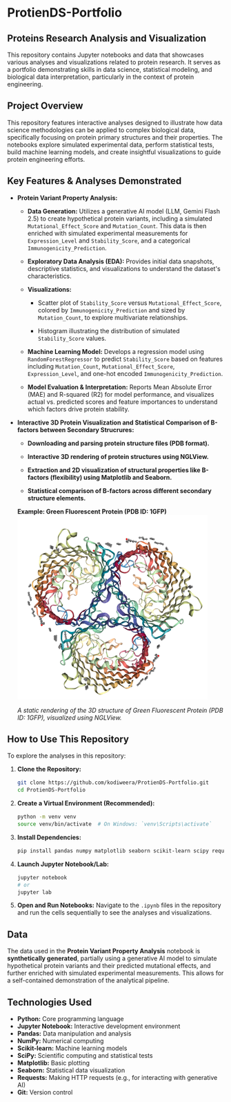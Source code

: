 # ProtienDS-Portfolio

## Proteins Research Analysis and Visualization
This repository contains Jupyter notebooks and data that showcases various analyses and visualizations related to protein research. It serves as a portfolio demonstrating skills in data science, statistical modeling, and biological data interpretation, particularly in the context of protein engineering.

## Project Overview
This repository features interactive analyses designed to illustrate how data science methodologies can be applied to complex biological data, specifically focusing on protein primary structures and their properties. The notebooks explore simulated experimental data, perform statistical tests, build machine learning models, and create insightful visualizations to guide protein engineering efforts.

## Key Features & Analyses Demonstrated

* **Protein Variant Property Analysis:**

    * **Data Generation:** Utilizes a generative AI model (LLM, Gemini Flash 2.5) to create hypothetical protein variants, including a simulated `Mutational_Effect_Score` and `Mutation_Count`. This data is then enriched with simulated experimental measurements for `Expression_Level` and `Stability_Score`, and a categorical `Immunogenicity_Prediction`.

    * **Exploratory Data Analysis (EDA):** Provides initial data snapshots, descriptive statistics, and visualizations to understand the dataset's characteristics.

    * **Visualizations:**

        * Scatter plot of `Stability_Score` versus `Mutational_Effect_Score`, colored by `Immunogenicity_Prediction` and sized by `Mutation_Count`, to explore multivariate relationships.

        * Histogram illustrating the distribution of simulated `Stability_Score` values.

    * **Machine Learning Model:** Develops a regression model using `RandomForestRegressor` to predict `Stability_Score` based on features including `Mutation_Count`, `Mutational_Effect_Score`, `Expression_Level`, and one-hot encoded `Immunogenicity_Prediction`.

    * **Model Evaluation & Interpretation:** Reports Mean Absolute Error (MAE) and R-squared (R2) for model performance, and visualizes actual vs. predicted scores and feature importances to understand which factors drive protein stability.

* **Interactive 3D Protein Visualization and Statistical Comparison of B-factors between Secondary Strucrures:**

    * **Downloading and parsing protein structure files (PDB format).**

    * **Interactive 3D rendering of protein structures using NGLView.**

    * **Extraction and 2D visualization of structural properties like B-factors (flexibility) using Matplotlib and Seaborn.**

    * **Statistical comparison of B-factors across different secondary structure elements.**
 
  **Example: Green Fluorescent Protein (PDB ID: 1GFP)**
  ![Green Fluorescent Protein (GFP) 3D Structure](assets/gfp_structure.png)
  
  *A static rendering of the 3D structure of Green Fluorescent Protein (PDB ID: 1GFP), visualized using NGLView.*

## How to Use This Repository

To explore the analyses in this repository:

1.  **Clone the Repository:**

    ```bash
    git clone https://github.com/kodiweera/ProtienDS-Portfolio.git
    cd ProtienDS-Portfolio
    ```

2.  **Create a Virtual Environment (Recommended):**

    ```bash
    python -m venv venv
    source venv/bin/activate  # On Windows: `venv\Scripts\activate`
    ```

3.  **Install Dependencies:**

    ```bash
    pip install pandas numpy matplotlib seaborn scikit-learn scipy requests
    ```

4.  **Launch Jupyter Notebook/Lab:**

    ```bash
    jupyter notebook
    # or
    jupyter lab
    ```

5.  **Open and Run Notebooks:** Navigate to the `.ipynb` files in the repository and run the cells sequentially to see the analyses and visualizations.

## Data

The data used in the **Protein Variant Property Analysis** notebook is **synthetically generated**, partially using a generative AI model to simulate hypothetical protein variants and their predicted mutational effects, and further enriched with simulated experimental measurements. This allows for a self-contained demonstration of the analytical pipeline.

## Technologies Used

* **Python:** Core programming language
* **Jupyter Notebook:** Interactive development environment
* **Pandas:** Data manipulation and analysis
* **NumPy:** Numerical computing
* **Scikit-learn:** Machine learning models
* **SciPy:** Scientific computing and statistical tests
* **Matplotlib:** Basic plotting
* **Seaborn:** Statistical data visualization
* **Requests:** Making HTTP requests (e.g., for interacting with generative AI)
* **Git:** Version control








